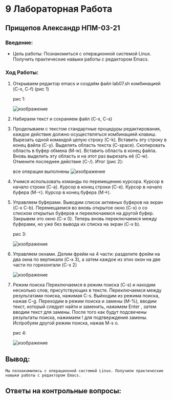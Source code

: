 # 9 Лабораторная Работа
## Прищепов Александр НПМ-03-21
### Введение:
- Цель работы:
    Познакомиться с операционной системой Linux. Получить практические навыки работы с редактором Emacs.
### Ход Работы:
1) Открываем редактор emacs и создаём файл lab07.sh комбинацией (C-x, C-f) (рис 1)

    рис 1:
    
    ![изображение](https://user-images.githubusercontent.com/104249657/169289656-2ffb0707-fa1f-4a4c-8998-2b654ae4b6c1.png)

2) Набираем текст и сохраняем файл (C-x, C-s)

3) Проделываем с текстом стандартные процедуры редактирования, каждое действие должно осуществляться комбинацией клавиш.
    Вырезать одной командой целую строку (С-k).
    Вставить эту строку в конец файла (C-y).
    Выделить область текста (C-space).
    Скопировать область в буфер обмена (M-w).
    Вставить область в конец файла.
    Вновь выделить эту область и на этот раз вырезать её (C-w).
    Отмените последнее действие (C-/). 
    Итог (рис 2):
    
    все операции выполнены
    ![изображение](https://user-images.githubusercontent.com/104249657/169290121-1251db4b-dd8b-46a8-858a-4f031136415c.png)

4) Учимся использовать команды по перемещению курсора.
    Курсор в начало строки (C-a).
    Курсор в конец строки (C-e).
    Курсор в начало буфера (M-<).
    Курсор в конец буфера (M->).

5) Управляем буферами.
    Выводим список активных буферов на экран (C-x C-b).
    Перемещаемся во вновь открытое окно (C-x) o со списком открытых буферов и переключаемся на другой буфер.
    Закрывем это окно (C-x 0).
    Теперь вновь переключаемся между буферами, но уже без вывода их списка на экран (C-x b).
    
    рис 3:
    
    ![изображение](https://user-images.githubusercontent.com/104249657/169290771-9dc12324-8048-4b49-a28f-6a04706cd5ba.png)

6) Управляем окнами.
    Делим фрейм на 4 части: разделите фрейм на два окна по вертикали (C-x 3), а затем каждое из этих окон на две части по горизонтали (C-x 2)
    
    ![изображение](https://user-images.githubusercontent.com/104249657/169291030-d8454969-7cd4-4389-9dfd-8059347ea102.png)

7) Режим поиска
    Переключаемся в режим поиска (C-s) и находим несколько слов, присутствующих в тексте.
    Переключаемся между результатами поиска, нажимая C-s.
    Выйходим из режима поиска, нажав C-g.
    Переходим в режим поиска и замены (M-%), вводим текст, который следует найти и заменить, нажимем Enter , затем вводим текст для замены. После того как будут подсвечены результаты поиска, нажимаем ! для подтверждения замены.
    Испробуем другой режим поиска, нажав M-s o.
    
    рис 4:
    
    ![изображение](https://user-images.githubusercontent.com/104249657/169291523-31b149d0-265f-433a-8527-ba3ac82e8368.png)
    
## Вывод:
    Мы познакомились с операционной системой Linux. Получили практические навыки работы с редактором Emacs.

## Ответы на контрольные вопросы:
